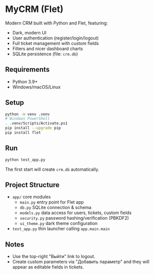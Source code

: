 # MyCRM (Flet)

Modern CRM built with Python and Flet, featuring:
- Dark, modern UI
- User authentication (register/login/logout)
- Full ticket management with custom fields
- Filters and nicer dashboard charts
- SQLite persistence (file: `crm.db`)

## Requirements
- Python 3.9+
- Windows/macOS/Linux

## Setup
```bash
python -m venv .venv
# Windows PowerShell
. .venv/Scripts/Activate.ps1
pip install --upgrade pip
pip install flet
```

## Run
```bash
python test_app.py
```
The first start will create `crm.db` automatically.

## Project Structure
- `app/` core modules
  - `main.py` entry point for Flet app
  - `db.py` SQLite connection & schema
  - `models.py` data access for users, tickets, custom fields
  - `security.py` password hashing/verification (PBKDF2)
  - `ui_theme.py` dark theme configuration
- `test_app.py` thin launcher calling `app.main.main`

## Notes
- Use the top-right "Выйти" link to logout.
- Create custom parameters via "Добавить параметр" and they will appear as editable fields in tickets.
